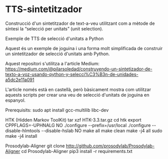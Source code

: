 # TTS-sintetitzador

Construcció d'un sintetitzador de text-a-veu utilitzant com a mètode de síntesi la “selecció per unitats” (unit selection).

Exemple de TTS de selecció d'unitats a Python

Aquest és un exemple de joguina i una forma molt simplificada de construir un sintetitzador de selecció d'unitats amb Python.

Aquest repositori s'utilitza a l'article Medium:
https://medium.com/@pilarsoledad/construyendo-un-sintetizador-de-texto-a-voz-usando-python-y-selecci%C3%B3n-de-unidades-a5dc2e11a091

L'article només està en castellà, però bàsicament mostra com utilitzar aquests scripts per crear una veu de selecció d'unitats de joguina en espanyol.

Prerequisits:
   sudo apt install gcc-multilib libc-dev

   HTK (Hidden Markov ToolKit)
      tar xzf HTK-3.3.tar.gz
      cd htk
      export CPPFLAGS=-UPHNALG
      NO ./configure --prefix=/usr/local
      ./configure --disable-hlmtools --disable-hslab
      NO make all
      make clean
      make -j4 all
      sudo make -j4 install

   Prosodylab-Aligner
      git clone http://github.com/prosodylab/Prosodylab-Aligner
      cd Prosodylab-Aligner
      pip3 install -r requirements.txt
